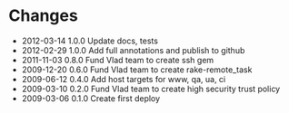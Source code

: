 # Changes

* 2012-03-14 1.0.0 Update docs, tests
* 2012-02-29 1.0.0 Add full annotations and publish to github
* 2011-11-03 0.8.0 Fund Vlad team to create ssh gem
* 2009-12-20 0.6.0 Fund Vlad team to create rake-remote_task
* 2009-06-12 0.4.0 Add host targets for www, qa, ua, ci
* 2009-03-10 0.2.0 Fund Vlad team to create high security trust policy
* 2009-03-06 0.1.0 Create first deploy

